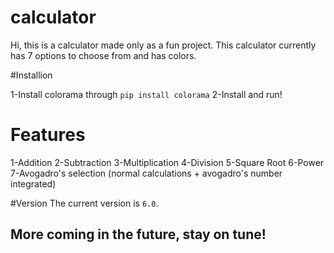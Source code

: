 # calculator
Hi, this is a calculator made only as a fun project.
This calculator currently has 7 options to choose from and has colors.

#Installion

1-Install colorama through `pip install colorama`
2-Install and run!

# Features
1-Addition
2-Subtraction
3-Multiplication
4-Division
5-Square Root
6-Power
7-Avogadro's selection (normal calculations + avogadro's number integrated)

#Version
The current version is `6.0`.
## More coming in the future, stay on tune!

